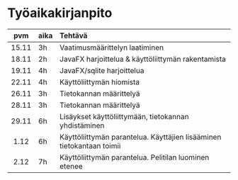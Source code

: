 # Työaikakirjanpito

| pvm   | aika | Tehtävä |                       
| :----:|:-----|:-----|
| 15.11 |3h| Vaatimusmäärittelyn laatiminen |
| 18.11 |2h| JavaFX harjoittelua & käyttöliittymän rakentamista |
| 19.11 |4h| JavaFX/sqlite harjoittelua |
| 22.11 |4h| Käyttöliittymän hiomista |
| 26.11 |3h| Tietokannan määrittelyä |
| 28.11 |3h| Tietokannan määrittelyä |
| 29.11 |6h| Lisäykset käyttöliittymään, tietokannan yhdistäminen |
| 1.12 |6h| Käyttöliittymän parantelua. Käyttäjien lisääminen tietokantaan toimii |
| 2.12 |7h| Käyttöliittymän parantelua. Pelitilan luominen etenee |
